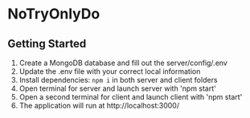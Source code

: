 # NoTryOnlyDo


## Getting Started

1. Create a MongoDB database and fill out the server/config/.env
2. Update the .env file with your correct local information
3. Install dependencies: `npm i` in both server and client folders
4. Open terminal for server and launch server with 'npm start'
5. Open a second terminal for client and launch client with 'npm start'
6. The application will run at http://localhost:3000/